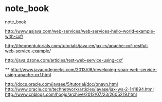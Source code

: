 note_book
=========

note_book


http://www.asjava.com/web-services/web-services-hello-world-example-with-cxf/

http://theopentutorials.com/tutorials/java-ee/jax-rs/apache-cxf-restful-web-service-example/

http://java.dzone.com/articles/rest-web-service-using-cxf

**
http://www.javacodegeeks.com/2013/06/developing-soap-web-service-using-apache-cxf.html

http://docs.oracle.com/javaee/5/tutorial/doc/bnayn.html
http://www.oracle.com/technetwork/articles/javase/jax-ws-2-141894.html
http://www.cnblogs.com/hoojo/archive/2012/07/23/2605219.html

